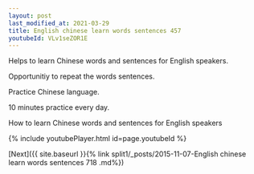 ```yaml
---
layout: post
last_modified_at: 2021-03-29
title: English chinese learn words sentences 457 
youtubeId: VLv1seZOR1E
---
```

 
 
Helps to learn Chinese words and sentences for English speakers.

Opportunitiy to repeat the words sentences. 

Practice Chinese language. 
 
10 minutes practice every day. 
 
How to learn Chinese words and sentences for English speakers 
 
{% include youtubePlayer.html id=page.youtubeId %}
 
 
[Next]({{ site.baseurl }}{% link  split1/_posts/2015-11-07-English chinese learn words sentences 718 .md%})
 

